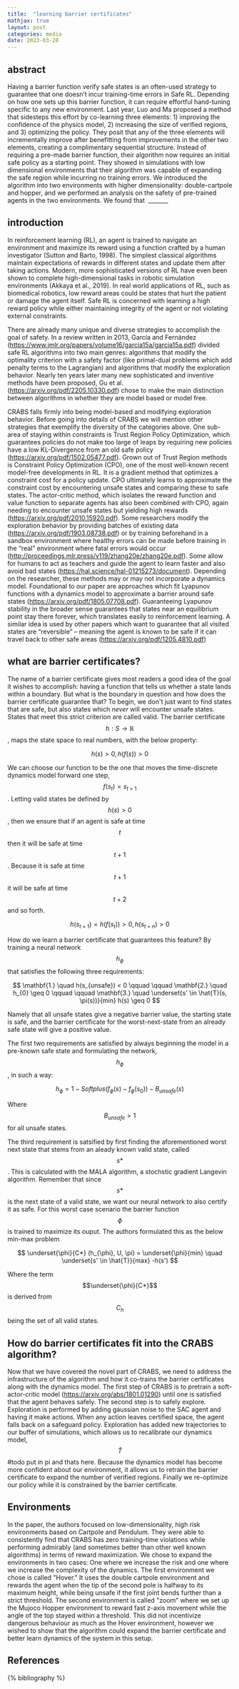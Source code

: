 ```yaml
---
title:  "learning barrier certificates"
mathjax: true
layout: post
categories: media
date: 2023-03-28
---
```



## abstract

Having a barrier function verify safe states is an often-used strategy to guarantee that one doesn’t incur training-time errors in Safe RL. Depending on how one sets up this barrier function, it can require effortful hand-tuning specific to any new environment.  Last year, Luo and Ma proposed a method that sidesteps this effort by co-learning three elements: 1) improving the confidence of the physics model, 2) increasing the size of verified regions, and 3) optimizing the policy. They posit that any of the three elements will incrementally improve after benefitting from improvements in the other two elements, creating a complimentary sequential structure. Instead of requiring a pre-made barrier function, their algorithm now requires an initial safe policy as a starting point. They showed in simulations with low dimensional environments that their algorithm was capable of expanding the safe region while incurring no training errors. We introduced the algorithm into two environments with higher dimensionality: double-cartpole and hopper, and we performed an analysis on the safety of pre-trained agents in the two environments. We found that  _______

## introduction

In reinforcement learning (RL), an agent is trained to navigate an environment and maximize its reward using a function crafted by a human investigator (Sutton and Barto, 1998). The simplest classical algorithms maintain expectations of rewards in different states and update them after taking actions. Modern, more sophisticated versions of RL have even been shown to complete high-dimensional tasks in robotic simulation environments (Akkaya et al., 2019). In real world applications of RL, such as biomedical robotics, low reward areas could be states that hurt the patient or damage the agent itself. Safe RL is concerned with learning a high reward policy while either maintaining integrity of the agent or not violating external constraints. 

There are already many unique and diverse strategies to accomplish the goal of safety. In a review written in 2013, García and Fernández (https://www.jmlr.org/papers/volume16/garcia15a/garcia15a.pdf) divided safe RL algorithms into two main genres: algorithms that modify the optimality criterion with a safety factor (like primal-dual problems which add penalty terms to the Lagrangian) and algorithms that modify the exploration behavior. Nearly ten years later many new sophisticated and inventive methods have been proposed, Gu et al. (https://arxiv.org/pdf/2205.10330.pdf) chose to make the main distinction between algorithms in whether they are model based or model free. 

CRABS falls firmly into being model-based and modifying exploration behavior. Before going into details of CRABS we will mention other strategies that exemplify the diversity of the categories above. One sub-area of staying within constraints is Trust Region Policy Optimization, which guarantees policies do not make too large of leaps by requiring new policies have a low KL-Divergence from an old safe policy (https://arxiv.org/pdf/1502.05477.pdf). Grown out of Trust Region methods is Constraint Policy Optimization (CPO), one of the most well-known recent model-free developments in RL. It is a gradient method that optimizes a constraint cost for a policy update. CPO ultimately learns to approximate the constraint cost by encountering unsafe states and comparing these to safe states. 
The actor-critic method, which isolates the reward function and value function to separate agents has also been combined with CPO, again needing to encounter unsafe states but yielding high rewards (https://arxiv.org/pdf/2010.15920.pdf). Some researchers modify the exploration behavior by providing batches of existing data (https://arxiv.org/pdf/1903.08738.pdf) or by training beforehand in a sandbox environment where healthy errors can be made before training in the “real” environment where fatal errors would occur (http://proceedings.mlr.press/v119/zhang20e/zhang20e.pdf). Some allow for humans to act as teachers and guide the agent to learn faster and also avoid bad states (https://hal.science/hal-01215273/document).  Depending on the researcher, these methods may or may not incorporate a dynamics model. 
Foundational to our paper are approaches which fit Lyapunov functions with a dynamics model to approximate a barrier around safe states (https://arxiv.org/pdf/1805.07708.pdf). Guaranteeing Lyapunov stability in the broader sense guarantees that states near an equilibrium point stay there forever, which translates easily to reinforcement learning. A similar idea is used by other papers which want to guarantee that all visited states are “reversible” – meaning the agent is known to be safe if it can travel back to other safe areas (https://arxiv.org/pdf/1205.4810.pdf)



## what are barrier certificates?

The name of a barrier certificate gives most readers a good idea of the goal it wishes to accomplish: having a function that tells us whether a state lands within a boundary. But what is the boundary in question and how does the barrier certificate guarantee that? To begin, we don't just want to find states that are safe, but also states which *never* will encounter unsafe states. States that meet this strict criterion are called valid. The barrier certificate  $$h: S \rightarrow \mathbb{R}$$, maps the state space to real numbers, with the below property: 

$$
h(s) > 0 , h(f(s)) > 0
$$

We can choose our function to be the one that moves the time-discrete dynamics model forward one step, $$f(s_t) = s_{t+1}$$. Letting valid states be defined by $$h(s) > 0$$, then we ensure that if an agent is safe at time $$t$$ then it will be safe at time $$t + 1$$. Because it is safe at time $$t + 1$$ it will be safe at time $$t + 2$$ and so forth. 

$$
h(s_{t+1}) = h(f(s_t)) > 0, h(s_{t+n}) > 0
$$

How do we learn a barrier certificate that guarantees this feature? By training a neural network $$h_{\phi}$$ that satisfies the following three requirements:

$$
\mathbf{1.} \quad h(s_{unsafe}) < 0 \qquad \qquad  \mathbf{2.} \quad h_{0} \geq 0 \qquad \qquad  \mathbf{3.} \quad \underset{s' \in \hat{T}(s, \pi(s))}{min} h(s) \geq 0
$$

Namely that all unsafe states give a negative barrier value, the starting state is safe, and the barrier certificate for the worst-next-state from an already safe state will give a positive value. 

The first two requirements are satisfied by always beginning the model in a pre-known safe state and formulating the network, $$h_{\phi}$$, in such a way:

$$
h_{\phi} = 1 - Softplus(f_{\phi}(s) - f_{\phi}(s_0)) - B_{unsafe}(s)
$$

Where $$B_{unsafe} > 1$$ for all unsafe states. 

The third requirement is satsified by first finding the aforementioned worst next state that stems from an aleady known valid state, called $$s*$$. This is calculated with the MALA algorithm, a stochstic gradient Langevin algorithm. Remember that since $$s*$$ is the next state of a valid state, we want our neural network to also certify it as safe. For this worst case scenario the barrier function $$\phi$$ is trained to maximize its ouput. The authors formulated this as the below min-max problem

$$
\underset{\phi}{C*} (h_{\phi}, U, \pi) = \underset{\phi}{min} \quad \underset{s' \in \hat{T}}{max} -h(s')
$$

Where the term $$\underset{\phi}{C*}$$ is derived from $$C_{h}$$ being the set of all valid states.

## How do barrier certificates fit into the CRABS algorithm?

Now that we have covered the novel part of CRABS, we need to address the infrastructure of the algorithm and how it co-trains the barrier certificates along with the dynamics model.
The first step of CRABS is to pretrain a soft-actor-critic model (https://arxiv.org/abs/1801.01290) until one is satisfied that the agent behaves safely.
The second step is to safely explore. Exploration is performed by adding gaussian noise to the SAC agent and having it make actions. When any action leaves certified space, the agent falls back on a safeguard policy.
Exploration has added new trajectories to our buffer of simulations, which allows us to recalibrate our dynamics model, $$\hat{T}$$ #todo put in pi and thats here. 
Because the dynamics model has become more confident about our environment, it allows us to retrain the barrier certificate to expand the number of verified regions.
Finally we re-optimize our policy while it is constrained by the barrier certificate. 

## Environments

In the paper, the authors focused on low-dimensionality, high risk environments based on Cartpole and Pendulum. They were able to consistently find that CRABS has zero training-time violations while performing admirably (and sometimes better than other well known algorithms) in terms of reward maximization. We chose to expand the environments in two cases: One where we increase the risk and one where we increase the complexity of the dynamics. 
The first environment we chose is called "Hover." It uses the double cartpole environment and rewards the agent when the tip of the second pole is halfway to its maximum height, while being unsafe if the first joint bends further than a strict threshold. 
The second environment is called "zoom" where we set up the Mujoco Hopper environment to reward fast z-axis movement while the angle of the top stayed within a threshold. This did not incentivize dangerous behaviour as much as the Hover environment, however we wished to show that the algorithm could expand the barrier certificate and better learn dynamics of the system in this setup.

References
----------

{% bibliography %}

